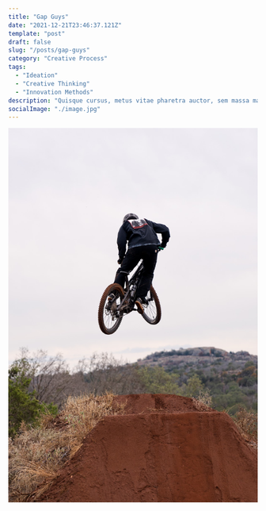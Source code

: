 ```yaml
---
title: "Gap Guys"
date: "2021-12-21T23:46:37.121Z"
template: "post"
draft: false
slug: "/posts/gap-guys"
category: "Creative Process"
tags:
  - "Ideation"
  - "Creative Thinking"
  - "Innovation Methods"
description: "Quisque cursus, metus vitae pharetra auctor, sem massa mattis sem, at interdum magna augue eget diam. Vestibulum ante ipsum primis in faucibus orci luctus et ultrices posuere cubilia Curae; Morbi lacinia molestie dui. Praesent blandit dolor. Sed non quam. In vel mi sit amet augue congue elementum."
socialImage: "./image.jpg"
---
```

![Gap Guy](./gap-guy.JPG)

